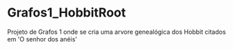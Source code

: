 # Grafos1_HobbitRoot
Projeto de Grafos 1 onde se cria uma arvore genealógica dos Hobbit citados em 'O senhor dos anéis'
